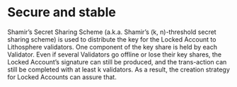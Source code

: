 # Secure and stable

Shamir’s Secret Sharing Scheme (a.k.a. Shamir’s (k, n)-threshold secret sharing scheme) is used to distribute the key for the Locked Account to Lithosphere validators. One component of the key share is held by each Validator. Even if several Validators go offline or lose their key shares, the Locked Account’s signature can still be produced, and the trans-action can still be completed with at least k validators. As a result, the creation strategy for Locked Accounts can assure that.

